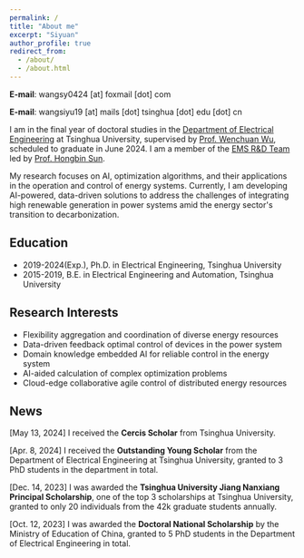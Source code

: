 ```yaml
---
permalink: /
title: "About me"
excerpt: "Siyuan"
author_profile: true
redirect_from: 
  - /about/
  - /about.html
---
```


**E-mail**: wangsy0424 [at] foxmail [dot] com

**E-mail**: wangsiyu19 [at] mails [dot] tsinghua [dot] edu [dot] cn

I am in the final year of doctoral studies in the [Department of Electrical Engineering](https://www.eea.tsinghua.edu.cn/en/index.htm) at Tsinghua University, supervised by [Prof. Wenchuan Wu](https://www.eea.tsinghua.edu.cn/en/faculties/wuwench.htm), scheduled to graduate in June 2024. I am a member of the [EMS R&D Team](https://www.eea.tsinghua.edu.cn/en/info/1009/1780.htm) led by [Prof. Hongbin Sun](https://www.eea.tsinghua.edu.cn/en/faculties/shb.htm).

My research focuses on AI, optimization algorithms, and their applications in the operation and control of energy systems. Currently, I am developing AI-powered, data-driven solutions to address the challenges of integrating high renewable generation in power systems amid the energy sector's transition to decarbonization.


## Education
* 2019-2024(Exp.), Ph.D. in Electrical Engineering, Tsinghua University
* 2015-2019, B.E. in Electrical Engineering and Automation, Tsinghua University

## Research Interests
* Flexibility aggregation and coordination of diverse energy resources
* Data-driven feedback optimal control of devices in the power system
* Domain knowledge embedded AI for reliable control in the energy system
* AI-aided calculation of complex optimization problems
* Cloud-edge collaborative agile control of distributed energy resources

## News
[May 13, 2024] I received the **Cercis Scholar** from Tsinghua University.

[Apr. 8, 2024] I received the **Outstanding Young Scholar** from the Department of Electrical Engineering at Tsinghua University, granted to 3 PhD students in the department in total.

[Dec. 14, 2023] I was awarded the **Tsinghua University Jiang Nanxiang Principal Scholarship**, one of the top 3 scholarships at Tsinghua University, granted to only 20 individuals from the 42k graduate students annually.

[Oct. 12, 2023] I was awarded the **Doctoral National Scholarship** by the Ministry of Education of China, granted to 5 PhD students in the Department of Electrical Engineering in total.




